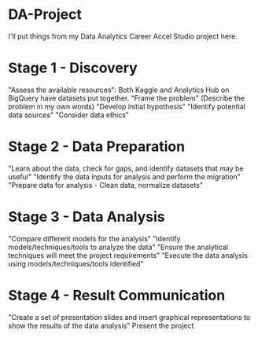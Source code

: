 # DA-Project
I'll put things from my Data Analytics Career Accel Studio project here.
# Stage 1 - Discovery
"Assess the available resources":
  Both Kaggle and Analytics Hub on BigQuery have datasets put together.
"Frame the problem" (Describe the problem in my own words)
"Develop initial hypothesis"
"Identify potential data sources"
"Consider data ethics"
# Stage 2 - Data Preparation
"Learn about the data, check for gaps, and identify datasets that may be useful"
"Identify the data inputs for analysis and perform the migration"
"Prepare data for analysis - Clean data, normalize datasets"
# Stage 3 - Data Analysis
"Compare different models for the analysis"
"Identify models/techniques/tools to analyze the data"
"Ensure the analytical techniques will meet the project requirements"
"Execute the data analysis using models/techniques/tools identified"
# Stage 4 - Result Communication
"Create a set of presentation slides and insert graphical representations to show the results of the data analysis"
Present the project
